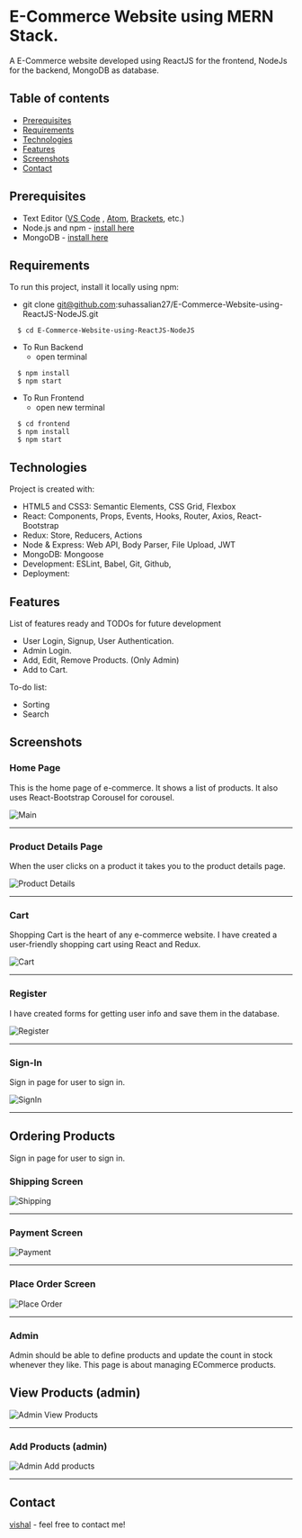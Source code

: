 # E-Commerce Website using MERN Stack.

A E-Commerce website developed using ReactJS for the frontend, NodeJs for the backend, MongoDB as database.

## Table of contents

- [Prerequisites](#prerequisites)
- [Requirements](#requirements)
- [Technologies](#technologies)
- [Features](#features)
- [Screenshots](#screenshots)
- [Contact](#contact)

## Prerequisites

- Text Editor ([VS Code](https://code.visualstudio.com/download) , [Atom](https://atom.io/), [Brackets](http://brackets.io/), etc.)
- Node.js and npm - [install here](https://www.npmjs.com/get-npm)
- MongoDB - [install here](https://docs.mongodb.com/manual/installation/)

## Requirements

To run this project, install it locally using npm:

- git clone git@github.com:suhassalian27/E-Commerce-Website-using-ReactJS-NodeJS.git

```
  $ cd E-Commerce-Website-using-ReactJS-NodeJS
```

- To Run Backend
  - open terminal

```
  $ npm install
  $ npm start
```

- To Run Frontend
  - open new terminal

```
  $ cd frontend
  $ npm install
  $ npm start
```

## Technologies

Project is created with:

- HTML5 and CSS3: Semantic Elements, CSS Grid, Flexbox
- React: Components, Props, Events, Hooks, Router, Axios, React-Bootstrap
- Redux: Store, Reducers, Actions
- Node & Express: Web API, Body Parser, File Upload, JWT
- MongoDB: Mongoose
- Development: ESLint, Babel, Git, Github,
- Deployment:

## Features

List of features ready and TODOs for future development

- User Login, Signup, User Authentication.
- Admin Login.
- Add, Edit, Remove Products. (Only Admin)
- Add to Cart.

To-do list:

- Sorting
- Search

## Screenshots

### Home Page

This is the home page of e-commerce. It shows a list of products. It also uses React-Bootstrap Corousel for corousel.

![Main](Screenshots/main.png)

---

### Product Details Page

When the user clicks on a product it takes you to the product details page.

![Product Details](Screenshots/product-details.png)

---

### Cart

Shopping Cart is the heart of any e-commerce website. I have created a user-friendly shopping cart using React and Redux.

![Cart](Screenshots/cart.png)

---

### Register

I have created forms for getting user info and save them in the database.

![Register](Screenshots/register.png)

---

### Sign-In

Sign in page for user to sign in.

![SignIn](Screenshots/signin.png)

---

## Ordering Products

Sign in page for user to sign in.

### Shipping Screen

![Shipping](Screenshots/shipping.png)

---

### Payment Screen

![Payment](Screenshots/payment.png)

---

### Place Order Screen

![Place Order](Screenshots/placeorder.png)

---

### Admin

Admin should be able to define products and update the count in stock whenever they like. This page is about managing ECommerce products.

## View Products (admin)

![Admin View Products](Screenshots/admin-products.png)

---

### Add Products (admin)

![Admin Add products](Screenshots/add-product.png)

---

## Contact

[vishal](mailto:vishalsha8606@gmail.com) - feel free to contact me!
